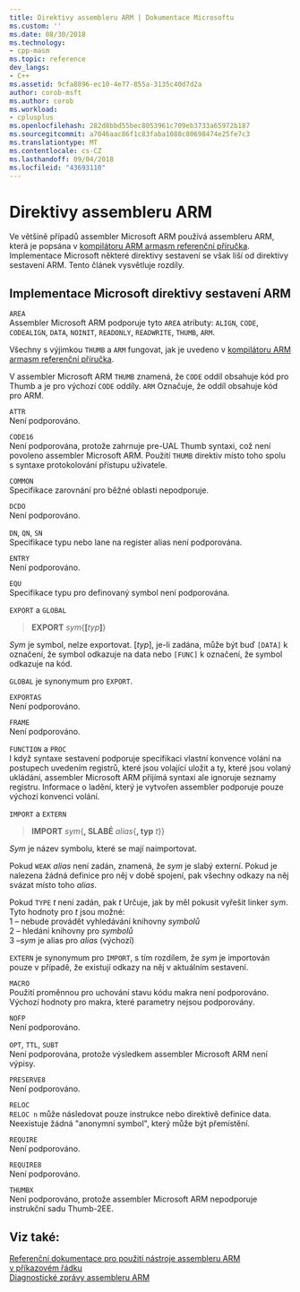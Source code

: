 ```yaml
---
title: Direktivy assembleru ARM | Dokumentace Microsoftu
ms.custom: ''
ms.date: 08/30/2018
ms.technology:
- cpp-masm
ms.topic: reference
dev_langs:
- C++
ms.assetid: 9cfa8896-ec10-4e77-855a-3135c40d7d2a
author: corob-msft
ms.author: corob
ms.workload:
- cplusplus
ms.openlocfilehash: 282d8bbd55bec8053961c709eb3733a65972b187
ms.sourcegitcommit: a7046aac86f1c83faba1088c80698474e25fe7c3
ms.translationtype: MT
ms.contentlocale: cs-CZ
ms.lasthandoff: 09/04/2018
ms.locfileid: "43693110"
---
```

# <a name="arm-assembler-directives"></a>Direktivy assembleru ARM

Ve většině případů assembler Microsoft ARM používá assembleru ARM, která je popsána v [kompilátoru ARM armasm referenční příručka](http://infocenter.arm.com/help/topic/com.arm.doc.dui0802b/index.html). Implementace Microsoft některé direktivy sestavení se však liší od direktivy sestavení ARM. Tento článek vysvětluje rozdíly.

## <a name="microsoft-implementations-of-arm-assembly-directives"></a>Implementace Microsoft direktivy sestavení ARM

`AREA`<br/>
Assembler Microsoft ARM podporuje tyto `AREA` atributy: `ALIGN`, `CODE`, `CODEALIGN`, `DATA`, `NOINIT`, `READONLY`, `READWRITE`, `THUMB`, `ARM`.

Všechny s výjimkou `THUMB` a `ARM` fungovat, jak je uvedeno v [kompilátoru ARM armasm referenční příručka](http://infocenter.arm.com/help/topic/com.arm.doc.dui0802b/index.html).

V assembler Microsoft ARM `THUMB` znamená, že `CODE` oddíl obsahuje kód pro Thumb a je pro výchozí `CODE` oddíly.  `ARM` Označuje, že oddíl obsahuje kód pro ARM.

`ATTR`<br/>
Není podporováno.

`CODE16`<br/>
Není podporována, protože zahrnuje pre-UAL Thumb syntaxi, což není povoleno assembler Microsoft ARM.  Použití `THUMB` direktiv místo toho spolu s syntaxe protokolování přístupu uživatele.

`COMMON`<br/>
Specifikace zarovnání pro běžné oblasti nepodporuje.

`DCDO`<br/>
Není podporováno.

`DN`, `QN`, `SN`<br/>
Specifikace typu nebo lane na register alias není podporována.

`ENTRY`<br/>
Není podporováno.

`EQU`<br/>
Specifikace typu pro definovaný symbol není podporována.

`EXPORT` a `GLOBAL`

> **EXPORT** <em>sym</em>{**[**<em>typ</em>**]**}

*Sym* je symbol, nelze exportovat.  [*typ*], je-li zadána, může být buď `[DATA]` k označení, že symbol odkazuje na data nebo `[FUNC]` k označení, že symbol odkazuje na kód.

`GLOBAL` je synonymum pro `EXPORT`.

`EXPORTAS`<br/>
Není podporováno.

`FRAME`<br/>
Není podporováno.

`FUNCTION` a `PROC`<br/>
I když syntaxe sestavení podporuje specifikaci vlastní konvence volání na postupech uvedením registrů, které jsou volající uložit a ty, které jsou volaný ukládání, assembler Microsoft ARM přijímá syntaxi ale ignoruje seznamy registru.  Informace o ladění, který je vytvořen assembler podporuje pouze výchozí konvenci volání.

`IMPORT` a `EXTERN`

> **IMPORT** *sym*{**, SLABÉ** *alias*{**, typ** *t*}}

*Sym* je název symbolu, které se mají naimportovat.

Pokud `WEAK` *alias* není zadán, znamená, že *sym* je slabý externí. Pokud je nalezena žádná definice pro něj v době spojení, pak všechny odkazy na něj svázat místo toho *alias*.

Pokud `TYPE` *t* není zadán, pak *t* Určuje, jak by měl pokusit vyřešit linker *sym*.  Tyto hodnoty pro *t* jsou možné:<br/>
1 – nebude provádět vyhledávání knihovny *symbolů*<br/>
2 – hledání knihovny pro *symbolů*<br/>
3 –*sym* je alias pro *alias* (výchozí)

`EXTERN` je synonymum pro `IMPORT`, s tím rozdílem, že *sym* je importován pouze v případě, že existují odkazy na něj v aktuálním sestavení.

`MACRO`<br/>
Použití proměnnou pro uchování stavu kódu makra není podporováno. Výchozí hodnoty pro makra, které parametry nejsou podporovány.

`NOFP`<br/>
Není podporováno.

`OPT`, `TTL`, `SUBT`<br/>
Není podporována, protože výsledkem assembler Microsoft ARM není výpisy.

`PRESERVE8`<br/>
Není podporováno.

`RELOC`<br/>
`RELOC n` může následovat pouze instrukce nebo direktivě definice data. Neexistuje žádná "anonymní symbol", který může být přemístění.

`REQUIRE`<br/>
Není podporováno.

`REQUIRE8`<br/>
Není podporováno.

`THUMBX`<br/>
Není podporováno, protože assembler Microsoft ARM nepodporuje instrukční sadu Thumb-2EE.

## <a name="see-also"></a>Viz také:

[Referenční dokumentace pro použití nástroje assembleru ARM v příkazovém řádku](../../assembler/arm/arm-assembler-command-line-reference.md)<br/>
[Diagnostické zprávy assembleru ARM](../../assembler/arm/arm-assembler-diagnostic-messages.md)<br/>

